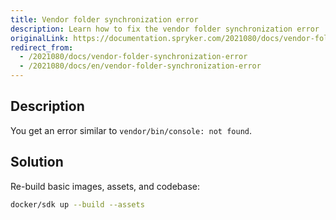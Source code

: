 ```yaml
---
title: Vendor folder synchronization error
description: Learn how to fix the vendor folder synchronization error
originalLink: https://documentation.spryker.com/2021080/docs/vendor-folder-synchronization-error
redirect_from:
  - /2021080/docs/vendor-folder-synchronization-error
  - /2021080/docs/en/vendor-folder-synchronization-error
---
```


## Description
You get an error similar to `vendor/bin/console: not found`.

## Solution
Re-build basic images, assets, and codebase:
```bash
docker/sdk up --build --assets
```
